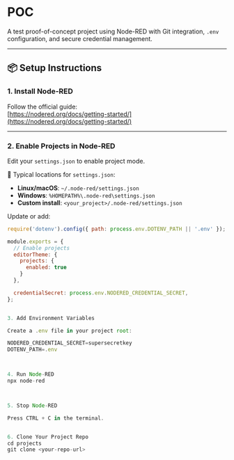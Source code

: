 # POC

A test proof-of-concept project using Node-RED with Git integration, `.env` configuration, and secure credential management.

---

## 📦 Setup Instructions

### 1. Install Node-RED
Follow the official guide:  
[https://nodered.org/docs/getting-started/](https://nodered.org/docs/getting-started/)

---

### 2. Enable Projects in Node-RED
Edit your `settings.json` to enable project mode.

📂 Typical locations for `settings.json`:
- **Linux/macOS**: `~/.node-red/settings.json`
- **Windows**: `%HOMEPATH%\.node-red\settings.json`
- **Custom install**: `<your_project>/.node-red/settings.json`

Update or add:

```js
require('dotenv').config({ path: process.env.DOTENV_PATH || '.env' });

module.exports = {
  // Enable projects
  editorTheme: {
    projects: {
      enabled: true
    }
  },

  credentialSecret: process.env.NODERED_CREDENTIAL_SECRET,
};


3. Add Environment Variables

Create a .env file in your project root:

NODERED_CREDENTIAL_SECRET=supersecretkey
DOTENV_PATH=.env



4. Run Node-RED
npx node-red



5. Stop Node-RED

Press CTRL + C in the terminal.


6. Clone Your Project Repo
cd projects
git clone <your-repo-url>